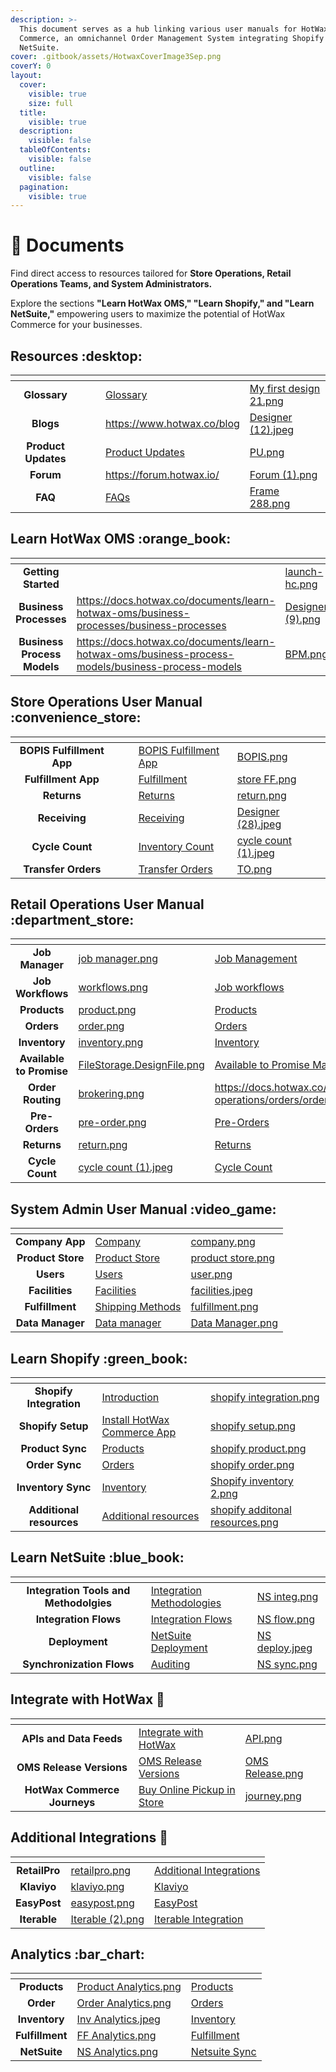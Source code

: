 ```yaml
---
description: >-
  This document serves as a hub linking various user manuals for HotWax
  Commerce, an omnichannel Order Management System integrating Shopify and
  NetSuite.
cover: .gitbook/assets/HotwaxCoverImage3Sep.png
coverY: 0
layout:
  cover:
    visible: true
    size: full
  title:
    visible: true
  description:
    visible: false
  tableOfContents:
    visible: false
  outline:
    visible: false
  pagination:
    visible: true
---
```


# 📖 Documents

Find direct access to resources tailored for **Store Operations, Retail Operations Teams, and System Administrators.**

Explore the sections **"Learn HotWax OMS," "Learn Shopify," and "Learn NetSuite,"** empowering users to maximize the potential of HotWax Commerce for your businesses.

## Resources :desktop:

<table data-view="cards"><thead><tr><th align="center"></th><th data-hidden></th><th data-hidden></th><th data-hidden data-card-target data-type="content-ref"></th><th data-hidden data-card-cover data-type="files"></th></tr></thead><tbody><tr><td align="center"><strong>Glossary</strong></td><td></td><td></td><td><a href="https://app.gitbook.com/s/y0w9O4LtMBdjROn7iZ1X/glossary">Glossary</a></td><td><a href=".gitbook/assets/My first design 21.png">My first design 21.png</a></td></tr><tr><td align="center"><strong>Blogs</strong></td><td></td><td></td><td><a href="https://www.hotwax.co/blog">https://www.hotwax.co/blog</a></td><td><a href=".gitbook/assets/Designer (12).jpeg">Designer (12).jpeg</a></td></tr><tr><td align="center"><strong>Product Updates</strong></td><td></td><td></td><td><a href="https://app.gitbook.com/o/l53nGvPQLhOHrKCP9HTG/s/OE661701BALhNpdOciUJ/">Product Updates</a></td><td><a href=".gitbook/assets/PU.png">PU.png</a></td></tr><tr><td align="center"><strong>Forum</strong></td><td></td><td></td><td><a href="https://forum.hotwax.io/">https://forum.hotwax.io/</a></td><td><a href=".gitbook/assets/Forum (1).png">Forum (1).png</a></td></tr><tr><td align="center"><strong>FAQ</strong></td><td></td><td></td><td><a href="https://app.gitbook.com/o/l53nGvPQLhOHrKCP9HTG/s/ioDWx9huHEaYeNZJh426/">FAQs</a></td><td><a href=".gitbook/assets/Frame 288.png">Frame 288.png</a></td></tr></tbody></table>

## Learn HotWax OMS :orange\_book:

<table data-view="cards"><thead><tr><th align="center"></th><th data-type="content-ref"></th><th data-hidden data-card-cover data-type="files"></th></tr></thead><tbody><tr><td align="center"><strong>Getting Started</strong></td><td></td><td><a href=".gitbook/assets/launch-hc.png">launch-hc.png</a></td></tr><tr><td align="center"><strong>Business Processes</strong></td><td><a href="https://docs.hotwax.co/documents/learn-hotwax-oms/business-processes/business-processes">https://docs.hotwax.co/documents/learn-hotwax-oms/business-processes/business-processes</a></td><td><a href=".gitbook/assets/Designer (9).png">Designer (9).png</a></td></tr><tr><td align="center"><strong>Business Process Models</strong></td><td><a href="https://docs.hotwax.co/documents/learn-hotwax-oms/business-process-models/business-process-models">https://docs.hotwax.co/documents/learn-hotwax-oms/business-process-models/business-process-models</a></td><td><a href=".gitbook/assets/BPM.png">BPM.png</a></td></tr></tbody></table>

## Store Operations User Manual :convenience\_store:

<table data-view="cards"><thead><tr><th align="center"></th><th data-hidden></th><th data-hidden></th><th data-hidden data-card-target data-type="content-ref"></th><th data-hidden data-card-cover data-type="files"></th></tr></thead><tbody><tr><td align="center"><strong>BOPIS Fulfillment App</strong></td><td></td><td></td><td><a href="https://app.gitbook.com/s/y0w9O4LtMBdjROn7iZ1X/orders/bopis">BOPIS Fulfillment App</a></td><td><a href=".gitbook/assets/BOPIS.png">BOPIS.png</a></td></tr><tr><td align="center"><strong>Fulfillment App</strong></td><td></td><td></td><td><a href="https://app.gitbook.com/s/y0w9O4LtMBdjROn7iZ1X/orders/fulfillment">Fulfillment</a></td><td><a href=".gitbook/assets/store FF.png">store FF.png</a></td></tr><tr><td align="center"><strong>Returns</strong></td><td></td><td></td><td><a href="https://app.gitbook.com/s/y0w9O4LtMBdjROn7iZ1X/orders/returns">Returns</a></td><td><a href=".gitbook/assets/return.png">return.png</a></td></tr><tr><td align="center"><strong>Receiving</strong></td><td></td><td></td><td><a href="https://app.gitbook.com/s/y0w9O4LtMBdjROn7iZ1X/inventory/receiving">Receiving</a></td><td><a href=".gitbook/assets/Designer (28).jpeg">Designer (28).jpeg</a></td></tr><tr><td align="center"><strong>Cycle Count</strong></td><td></td><td></td><td><a href="https://app.gitbook.com/s/y0w9O4LtMBdjROn7iZ1X/inventory/directed-cycle-count">Inventory Count</a></td><td><a href=".gitbook/assets/cycle count (1).jpeg">cycle count (1).jpeg</a></td></tr><tr><td align="center"><strong>Transfer Orders</strong></td><td></td><td></td><td><a href="https://app.gitbook.com/s/y0w9O4LtMBdjROn7iZ1X/inventory/transfer-order-management">Transfer Orders</a></td><td><a href=".gitbook/assets/TO.png">TO.png</a></td></tr></tbody></table>

## Retail Operations User Manual :department\_store:

<table data-view="cards"><thead><tr><th align="center"></th><th data-hidden data-card-cover data-type="files"></th><th data-hidden data-card-target data-type="content-ref"></th></tr></thead><tbody><tr><td align="center"><strong>Job Manager</strong></td><td><a href=".gitbook/assets/job manager.png">job manager.png</a></td><td><a href="https://app.gitbook.com/s/GNcmGkoNRfptyho21A56/workflow/job-manager">Job Management</a></td></tr><tr><td align="center"><strong>Job Workflows</strong></td><td><a href=".gitbook/assets/workflows.png">workflows.png</a></td><td><a href="https://app.gitbook.com/s/GNcmGkoNRfptyho21A56/workflow/job-workflows">Job workflows</a></td></tr><tr><td align="center"><strong>Products</strong></td><td><a href=".gitbook/assets/product.png">product.png</a></td><td><a href="https://app.gitbook.com/s/GNcmGkoNRfptyho21A56/products">Products</a></td></tr><tr><td align="center"><strong>Orders</strong></td><td><a href=".gitbook/assets/order.png">order.png</a></td><td><a href="https://app.gitbook.com/s/GNcmGkoNRfptyho21A56/orders">Orders</a></td></tr><tr><td align="center"><strong>Inventory</strong></td><td><a href=".gitbook/assets/inventory.png">inventory.png</a></td><td><a href="https://app.gitbook.com/s/GNcmGkoNRfptyho21A56/inventory">Inventory</a></td></tr><tr><td align="center"><strong>Available to Promise</strong></td><td><a href=".gitbook/assets/FileStorage.DesignFile.png">FileStorage.DesignFile.png</a></td><td><a href="https://app.gitbook.com/s/GNcmGkoNRfptyho21A56/inventory/available-to-promise">Available to Promise Management</a></td></tr><tr><td align="center"><strong>Order Routing</strong></td><td><a href=".gitbook/assets/brokering.png">brokering.png</a></td><td><a href="https://docs.hotwax.co/documents/retail-operations/orders/order-routing">https://docs.hotwax.co/documents/retail-operations/orders/order-routing</a></td></tr><tr><td align="center"><strong>Pre-Orders</strong></td><td><a href=".gitbook/assets/pre-order.png">pre-order.png</a></td><td><a href="https://app.gitbook.com/s/GNcmGkoNRfptyho21A56/orders/pre-orders">Pre-Orders</a></td></tr><tr><td align="center"><strong>Returns</strong></td><td><a href=".gitbook/assets/return.png">return.png</a></td><td><a href="https://app.gitbook.com/s/GNcmGkoNRfptyho21A56/orders/returns">Returns</a></td></tr><tr><td align="center"><strong>Cycle Count</strong></td><td><a href=".gitbook/assets/cycle count (1).jpeg">cycle count (1).jpeg</a></td><td><a href="https://app.gitbook.com/s/GNcmGkoNRfptyho21A56/inventory/introduction">Cycle Count</a></td></tr></tbody></table>

## System Admin User Manual :video\_game:

<table data-view="cards"><thead><tr><th align="center"></th><th data-hidden data-card-target data-type="content-ref"></th><th data-hidden data-card-cover data-type="files"></th></tr></thead><tbody><tr><td align="center"><strong>Company App</strong></td><td><a href="https://app.gitbook.com/s/vRjh4vkGRczeQJMpDxzL/administration/company">Company</a></td><td><a href=".gitbook/assets/company.png">company.png</a></td></tr><tr><td align="center"><strong>Product Store</strong></td><td><a href="https://app.gitbook.com/s/vRjh4vkGRczeQJMpDxzL/product-store">Product Store</a></td><td><a href=".gitbook/assets/product store.png">product store.png</a></td></tr><tr><td align="center"><strong>Users</strong></td><td><a href="https://app.gitbook.com/s/vRjh4vkGRczeQJMpDxzL/administration/users">Users</a></td><td><a href=".gitbook/assets/user.png">user.png</a></td></tr><tr><td align="center"><strong>Facilities</strong></td><td><a href="https://app.gitbook.com/s/vRjh4vkGRczeQJMpDxzL/administration/facilities">Facilities</a></td><td><a href=".gitbook/assets/facilities.jpeg">facilities.jpeg</a></td></tr><tr><td align="center"><strong>Fulfillment</strong></td><td><a href="https://app.gitbook.com/s/vRjh4vkGRczeQJMpDxzL/fulfillment/shipping-methods">Shipping Methods</a></td><td><a href=".gitbook/assets/fulfillment.png">fulfillment.png</a></td></tr><tr><td align="center"><strong>Data Manager</strong></td><td><a href="https://app.gitbook.com/s/vRjh4vkGRczeQJMpDxzL/administration/data-manager">Data manager</a></td><td><a href=".gitbook/assets/Data Manager.png">Data Manager.png</a></td></tr></tbody></table>

## Learn Shopify :green\_book:

<table data-view="cards"><thead><tr><th align="center"></th><th data-hidden data-card-target data-type="content-ref"></th><th data-hidden data-card-cover data-type="files"></th></tr></thead><tbody><tr><td align="center"><strong>Shopify Integration</strong></td><td><a href="https://app.gitbook.com/s/q42f0puI9OYah51t08oQ/shopify-integration/readme">Introduction</a></td><td><a href=".gitbook/assets/shopify integration.png">shopify integration.png</a></td></tr><tr><td align="center"><strong>Shopify Setup</strong></td><td><a href="https://app.gitbook.com/s/q42f0puI9OYah51t08oQ/setup-shopify/shopifyintegration">Install HotWax Commerce App</a></td><td><a href=".gitbook/assets/shopify setup.png">shopify setup.png</a></td></tr><tr><td align="center"><strong>Product Sync</strong></td><td><a href="https://app.gitbook.com/s/q42f0puI9OYah51t08oQ/shopify-integration/how-are-products-downloaded-from-shopify-to-hotwax-commerce">Products</a></td><td><a href=".gitbook/assets/shopify product.png">shopify product.png</a></td></tr><tr><td align="center"><strong>Order Sync</strong></td><td><a href="https://app.gitbook.com/s/q42f0puI9OYah51t08oQ/shopify-integration/how-are-orders-downloaded-from-shopify-to-hotwax-commerce">Orders</a></td><td><a href=".gitbook/assets/shopify order.png">shopify order.png</a></td></tr><tr><td align="center"><strong>Inventory Sync</strong></td><td><a href="https://app.gitbook.com/s/q42f0puI9OYah51t08oQ/shopify-integration/how-does-hotwax-commerce-ensure-accurate-inventory-is-synchronized-to-shopify">Inventory</a></td><td><a href=".gitbook/assets/Shopify inventory 2.png">Shopify inventory 2.png</a></td></tr><tr><td align="center"><strong>Additional resources</strong></td><td><a href="https://app.gitbook.com/s/q42f0puI9OYah51t08oQ/additional-resources">Additional resources</a></td><td><a href=".gitbook/assets/shopify additonal resources.png">shopify additonal resources.png</a></td></tr></tbody></table>

## Learn NetSuite :blue\_book:

<table data-view="cards"><thead><tr><th align="center"></th><th data-hidden data-card-target data-type="content-ref"></th><th data-hidden data-card-cover data-type="files"></th></tr></thead><tbody><tr><td align="center"><strong>Integration Tools and Methodolgies</strong></td><td><a href="https://app.gitbook.com/s/XPO8jTog8zeT6LrxNy36/integration-tools-and-methodologies/integrationmethodologies">Integration Methodologies</a></td><td><a href=".gitbook/assets/NS integ.png">NS integ.png</a></td></tr><tr><td align="center"><strong>Integration Flows</strong></td><td><a href="https://app.gitbook.com/s/XPO8jTog8zeT6LrxNy36/integration-flows">Integration Flows</a></td><td><a href=".gitbook/assets/NS flow.png">NS flow.png</a></td></tr><tr><td align="center"><strong>Deployment</strong></td><td><a href="https://app.gitbook.com/s/XPO8jTog8zeT6LrxNy36/netsuite-deployment">NetSuite Deployment</a></td><td><a href=".gitbook/assets/NS deploy.jpeg">NS deploy.jpeg</a></td></tr><tr><td align="center"><strong>Synchronization Flows</strong></td><td><a href="https://app.gitbook.com/s/XPO8jTog8zeT6LrxNy36/synchronization-flows/integration-audit">Auditing</a></td><td><a href=".gitbook/assets/NS sync.png">NS sync.png</a></td></tr></tbody></table>

## Integrate with HotWax :dart:

<table data-view="cards"><thead><tr><th align="center"></th><th data-hidden data-card-target data-type="content-ref"></th><th data-hidden data-card-cover data-type="files"></th></tr></thead><tbody><tr><td align="center"><strong>APIs and Data Feeds</strong></td><td><a href="https://app.gitbook.com/o/l53nGvPQLhOHrKCP9HTG/s/DVy340gLlDzLzxQzy3ZF/">Integrate with HotWax</a></td><td><a href=".gitbook/assets/API.png">API.png</a></td></tr><tr><td align="center"><strong>OMS Release Versions</strong></td><td><a href="https://app.gitbook.com/s/DVy340gLlDzLzxQzy3ZF/oms-release-versions">OMS Release Versions</a></td><td><a href=".gitbook/assets/OMS Release.png">OMS Release.png</a></td></tr><tr><td align="center"><strong>HotWax Commerce Journeys</strong></td><td><a href="https://app.gitbook.com/s/DVy340gLlDzLzxQzy3ZF/journeys/introduction-buy-online-pickup-in-store">Buy Online Pickup in Store</a></td><td><a href=".gitbook/assets/journey.png">journey.png</a></td></tr></tbody></table>

## Additional Integrations :jigsaw:

<table data-view="cards"><thead><tr><th align="center"></th><th data-hidden data-card-cover data-type="files"></th><th data-hidden data-card-target data-type="content-ref"></th></tr></thead><tbody><tr><td align="center"><strong>RetailPro</strong></td><td><a href=".gitbook/assets/retailpro.png">retailpro.png</a></td><td><a href="https://app.gitbook.com/o/l53nGvPQLhOHrKCP9HTG/s/1q7IdOxLMEVmleQrA0lg/">Additional Integrations</a></td></tr><tr><td align="center"><strong>Klaviyo</strong></td><td><a href=".gitbook/assets/klaviyo.png">klaviyo.png</a></td><td><a href="https://app.gitbook.com/s/1q7IdOxLMEVmleQrA0lg/klaviyo">Klaviyo</a></td></tr><tr><td align="center"><strong>EasyPost</strong></td><td><a href=".gitbook/assets/easypost.png">easypost.png</a></td><td><a href="https://app.gitbook.com/s/1q7IdOxLMEVmleQrA0lg/easypost">EasyPost</a></td></tr><tr><td align="center"><strong>Iterable</strong></td><td><a href=".gitbook/assets/Iterable (2).png">Iterable (2).png</a></td><td><a href="https://app.gitbook.com/s/1q7IdOxLMEVmleQrA0lg/iterable/iterable">Iterable Integration</a></td></tr></tbody></table>

## Analytics :bar\_chart:

<table data-view="cards"><thead><tr><th align="center"></th><th data-hidden data-card-cover data-type="files"></th><th data-hidden data-card-target data-type="content-ref"></th></tr></thead><tbody><tr><td align="center"><strong>Products</strong></td><td><a href=".gitbook/assets/Product Analytics.png">Product Analytics.png</a></td><td><a href="https://app.gitbook.com/s/KnD8GkvnsEJKHaOGItyV/reports/product">Products</a></td></tr><tr><td align="center"><strong>Order</strong></td><td><a href=".gitbook/assets/Order Analytics.png">Order Analytics.png</a></td><td><a href="https://app.gitbook.com/s/KnD8GkvnsEJKHaOGItyV/reports/readme">Orders</a></td></tr><tr><td align="center"><strong>Inventory</strong></td><td><a href=".gitbook/assets/Inv Analytics.jpeg">Inv Analytics.jpeg</a></td><td><a href="https://app.gitbook.com/s/KnD8GkvnsEJKHaOGItyV/reports/inventory">Inventory</a></td></tr><tr><td align="center"><strong>Fulfillment</strong></td><td><a href=".gitbook/assets/FF Analytics.png">FF Analytics.png</a></td><td><a href="https://app.gitbook.com/s/KnD8GkvnsEJKHaOGItyV/reports/fulfillment">Fulfillment</a></td></tr><tr><td align="center"><strong>NetSuite</strong></td><td><a href=".gitbook/assets/NS Analytics.png">NS Analytics.png</a></td><td><a href="https://app.gitbook.com/s/KnD8GkvnsEJKHaOGItyV/reports/netsuitesync">Netsuite Sync</a></td></tr></tbody></table>
